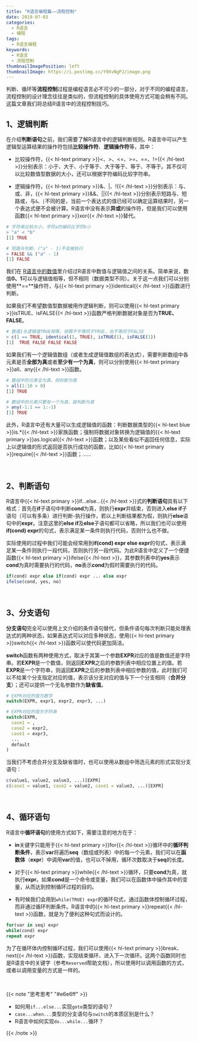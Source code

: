 ```yaml
---
title: "R语言编程篇——流程控制"
date: 2019-07-03
categories:
  - R语言
  - 编程
tags:
  - R语言编程
keywords:
  - R语言
  - 流程控制
thumbnailImagePosition: left
thumbnailImage: https://i.postimg.cc/Y9XvNgPJ/image.png
---
```


判断、循环等**流程控制**过程是编程语言必不可少的一部分，对于不同的编程语言，流程控制的设计理念往往是类似的，但流程控制的具体使用方式可能会稍有不同。这篇文章我们将总结R语言中的流程控制技巧。

<!--more-->

<!-- toc -->

## 1、逻辑判断

在介绍**判断语句**之前，我们需要了解R语言中的逻辑判断规则。R语言中可以产生逻辑型运算结果的操作符包括**比较操作符**、**逻辑操作符**等，其中：

- 比较操作符，{{< hl-text primary >}}<、>、<=、>=、==、!={{< /hl-text >}}分别表示：小于、大于、小于等于、大于等于、等于、不等于。其不仅可以比较数值型数据的大小，还可以根据字符编码比较字符串。

- 逻辑操作符，{{< hl-text primary >}}&、|、!{{< /hl-text >}}分别表示：与、或、非，{{< hl-text primary >}}&&、||{{< /hl-text >}}分别表示短路与、短路或，与`&、|`不同的是，当前一个表达式的值已经可以确定运算结果时，另一个表达式便不会被计算。R语言中没有表示**异或**的操作符，但是我们可以使用函数{{< hl-text primary >}}xor{{< /hl-text >}}替代。

```R
# 字符串比较大小，字符a的编码比字符b小
> "a" < "b"
[1] TRUE

# 短路与判断，("a" - 1)不会被执行
> FALSE && ("a" - 1)
[1] FALSE
```


我们在 [R语言中的数值](../../05/r语言中的数值)里介绍过R语言中数值与逻辑值之间的关系。简单来说，数值**0、1**可以与逻辑值相等，但不相同（数据类型不同）。关于这一点我们可以分别使用**==**操作符，与{{< hl-text primary >}}identical{{< /hl-text >}}函数进行判断。

如果我们不希望数值型数据被用作逻辑判断，则可以使用{{< hl-text primary >}}isTRUE、isFALSE{{< /hl-text >}}函数严格判断数据对象是否为**TRUE、FALSE**。

```R
# 数值1与逻辑值TRUE相等，但既不不等同于TRUE，也不等同于FALSE
> c(1 == TRUE, identical(1, TRUE), isTRUE(1), isFALSE(1))
[1]  TRUE FALSE FALSE FALSE
```

如果我们有一个逻辑值数组（或者生成逻辑值数组的表达式），需要判断数组中各元素是否**全部为真**或者**至少有一个为真**，则可以分别使用{{< hl-text primary >}}all、any{{< /hl-text >}}函数。

```R
# 数组中的元素全为真，则判断为真
> all(1:10 > 0)
[1] TRUE

# 数组中的元素只要有一个为真，就判断为真
> any(-1:1 == 1:-1)
[1] TRUE
```

此外，R语言中还有大量可以生成逻辑值的函数：判断数据类型的{{< hl-text blue >}}is.*{{< /hl-text >}}家族函数；强制将数据对象转换为逻辑值的{{< hl-text primary >}}as.logical{{< /hl-text >}}函数；以及某些看似不返回任何信息，实际上以逻辑值的形式返回是否执行成功的函数，比如{{< hl-text primary >}}require{{< /hl-text >}}函数；……

<br>

## 2、判断语句

R语言中{{< hl-text primary >}}if...else...{{< /hl-text >}}式的**判断语句**具有以下格式：首先在**if**子语句中判断**cond**为真，则执行**expr**并结束，否则进入**else if**子语句（可以有多条）进行判断-执行操作，若以上判断结果都为假，则执行**else**语句中的**expr**。注意这里的**else if**及**else**子语句都可以省略，所以我们也可以使用**if(cond) expr**的句式，表示满足某一条件则执行代码，否则什么也不做。

实际使用的过程中我们可能会经常用到**if(cond) expr else expr**的句式，表示满足某一条件则执行一段代码，否则执行另一段代码。为此R语言中定义了一个便捷函数{{< hl-text primary >}}ifelse{{< /hl-text >}}，其参数列表中的**yes**表示**cond**为真时需要执行的代码，**no**表示**cond**为假时需要执行的代码。

```R
if(cond) expr else if(cond) expr ... else expr
ifelse(cond, yes, no)
```

<br>

## 3、分支语句

**分支语句**完全可以使用上文介绍的条件语句替代，但条件语句每次判断只能处理表达式的两种状态，如果表达式可以对应多种状态，使用{{< hl-text primary >}}switch{{< /hl-text >}}函数可以使代码更加简洁。

**switch**函数有两种使用方式，取决于其第一个参数**EXPR**对应的值是数值还是字符串。若**EXPR**是一个数值，则返回**EXPR**之后的参数列表中相应位置上的值。若**EXPR**是一个字符串，则返回**EXPR**之后的参数列表中相应参数的值，此时我们可以不给某个分支指定对应的值，表示该分支对应的值与下一个分支相同（**合并分支**）；还可以提供一个无名参数作为**缺省值**。

```R
# EXPR对应的值为数字
switch(EXPR, expr1, expr2, expr3, ...)

# EXPR对应的值为字符串
switch(EXPR, 
  case1 = ,
  case2 = expr2,
  case1 = expr3,
  ...
  default
)
```

当我们不考虑合并分支及缺省值时，也可以使用从数组中筛选元素的形式实现分支语句：

```R
c(value1, value2, value3, ...)[EXPR]
c(case1 = value1, case2 = value2, case1 = value3, ...)[EXPR]
```

<br>

## 4、循环语句

R语言中**循环语句**的使用方式如下，需要注意的地方在于：

- **in**关键字只能用于{{< hl-text primary >}}for{{< /hl-text >}}循环中的**循环判断条件**，表示**var**将遍历**seq**（数组或列表）中的每一个元素，我们可以在**函数体**（**expr**）中调用**var**的值，也可以不掉用，循环次数取决于**seq**的长度。

- 对于{{< hl-text primary >}}while{{< /hl-text >}}循环，只要**cond**为真，就执行**expr**。如果**cond**是一个命令或变量，我们可以在函数体中操作其中的变量，从而达到控制循环过程的目的。

- 有时候我们会用到`while(TRUE) expr`的循环句式，通过函数体控制循环过程，而非通过循环判断条件。R语言中的{{< hl-text primary >}}repeat{{< /hl-text >}}函数，就是为了便利这种句式而设计的。

```R
for(var in seq) expr
while(cond) expr
repeat expr
```

为了在循环体内控制循环过程，我们可以使用{{< hl-text primary >}}break、next{{< /hl-text >}}函数，实现结束循环、进入下一次循环。这两个函数同时也是R语言中的关键字（参考`Reserved`帮助文档），所以使用时以调用函数的方式，或者以调用变量的方式是一样的。

<br>

{{< note "思考思考" "#e6e6ff" >}}
- 如何用`if...else...`实现`goto`类型的语句？
- `case...when...`类型的分支语句与`switch`的本质区别是什么？
- R语言中如何实现`do...while...`循环？

{{< /note >}}

<br>
